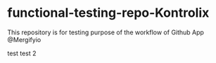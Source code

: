 # functional-testing-repo-Kontrolix

This repository is for testing purpose of the workflow of Github App @Mergifyio

test
test 2

